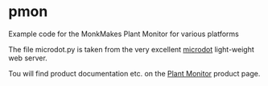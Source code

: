 # pmon
Example code for the MonkMakes Plant Monitor for various platforms

The file microdot.py is taken from the very excellent [microdot](https://github.com/miguelgrinberg/microdot) light-weight web server.

Tou will find product documentation etc. on the [Plant Monitor](https://www.monkmakes.com/pmon.html) product page.